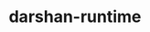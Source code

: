 ---
title: "darshan-runtime"
layout: cache
categories: [package, develop-2025-02-02]
meta: {"versions": ["3.4.6"], "compilers": ["gcc@=11.1.0", "gcc@=11.4.0", "oneapi@=2024.2.1"], "oss": ["ubuntu20.04", "ubuntu22.04"], "platforms": ["linux"], "targets": ["neoverse_v2", "x86_64_v3"], "stacks": ["data-vis-sdk", "e4s", "e4s-neoverse-v2", "e4s-oneapi", "root"], "num_specs": 6, "num_specs_by_stack": {"data-vis-sdk": 1, "root": 6, "e4s-neoverse-v2": 1, "e4s": 2, "e4s-oneapi": 2}}
spec_details: [{"hash": "x2kli7c6p5egqv6eq5honwy2gaxgnhiv", "compiler": "gcc@=11.1.0", "versions": ["3.4.6"], "os": "ubuntu20.04", "platform": "linux", "target": "x86_64_v3", "variants": ["~apmpi", "~apmpi_sync", "~apxc", "build_system=autotools", "~group_readable_logs", "~hdf5", "log_path=none", "~lustre", "~mmap_logs", "+mpi", "~parallel-netcdf", "scheduler=NONE"], "stacks": ["data-vis-sdk", "root"], "size": "-", "tarball": "https://binaries.spack.io/develop-2025-02-02/build_cache/linux-ubuntu20.04-x86_64_v3/gcc-11.1.0/darshan-runtime-3.4.6/linux-ubuntu20.04-x86_64_v3-gcc-11.1.0-darshan-runtime-3.4.6-x2kli7c6p5egqv6eq5honwy2gaxgnhiv.spack"}, {"hash": "fkp4mj73g325mj4laufhwmki3kyfkqwf", "compiler": "gcc@=11.4.0", "versions": ["3.4.6"], "os": "ubuntu22.04", "platform": "linux", "target": "neoverse_v2", "variants": ["~apmpi", "~apmpi_sync", "~apxc", "build_system=autotools", "~group_readable_logs", "~hdf5", "log_path=none", "~lustre", "~mmap_logs", "+mpi", "~parallel-netcdf", "scheduler=NONE"], "stacks": ["root", "e4s-neoverse-v2"], "size": "-", "tarball": "https://binaries.spack.io/develop-2025-02-02/build_cache/linux-ubuntu22.04-neoverse_v2/gcc-11.4.0/darshan-runtime-3.4.6/linux-ubuntu22.04-neoverse_v2-gcc-11.4.0-darshan-runtime-3.4.6-fkp4mj73g325mj4laufhwmki3kyfkqwf.spack"}, {"hash": "cebdluudb5if5bx2izksl3o7xoaoxucr", "compiler": "gcc@=11.4.0", "versions": ["3.4.6"], "os": "ubuntu22.04", "platform": "linux", "target": "x86_64_v3", "variants": ["~apmpi", "~apmpi_sync", "~apxc", "build_system=autotools", "~group_readable_logs", "~hdf5", "log_path=none", "~lustre", "~mmap_logs", "+mpi", "~parallel-netcdf", "scheduler=NONE"], "stacks": ["e4s", "root"], "size": "-", "tarball": "https://binaries.spack.io/develop-2025-02-02/build_cache/linux-ubuntu22.04-x86_64_v3/gcc-11.4.0/darshan-runtime-3.4.6/linux-ubuntu22.04-x86_64_v3-gcc-11.4.0-darshan-runtime-3.4.6-cebdluudb5if5bx2izksl3o7xoaoxucr.spack"}, {"hash": "myqxij677mxg3uqryvxo4qlhapw6a7mm", "compiler": "gcc@=11.4.0", "versions": ["3.4.6"], "os": "ubuntu22.04", "platform": "linux", "target": "x86_64_v3", "variants": ["~apmpi", "~apmpi_sync", "~apxc", "build_system=autotools", "~group_readable_logs", "~hdf5", "log_path=none", "~lustre", "~mmap_logs", "+mpi", "~parallel-netcdf", "scheduler=NONE"], "stacks": ["e4s", "root"], "size": "-", "tarball": "https://binaries.spack.io/develop-2025-02-02/build_cache/linux-ubuntu22.04-x86_64_v3/gcc-11.4.0/darshan-runtime-3.4.6/linux-ubuntu22.04-x86_64_v3-gcc-11.4.0-darshan-runtime-3.4.6-myqxij677mxg3uqryvxo4qlhapw6a7mm.spack"}, {"hash": "gs2ydic7p3an4uqz2d6hrltlvce7wgae", "compiler": "oneapi@=2024.2.1", "versions": ["3.4.6"], "os": "ubuntu22.04", "platform": "linux", "target": "x86_64_v3", "variants": ["~apmpi", "~apmpi_sync", "~apxc", "build_system=autotools", "~group_readable_logs", "~hdf5", "log_path=none", "~lustre", "~mmap_logs", "+mpi", "~parallel-netcdf", "scheduler=NONE"], "stacks": ["e4s-oneapi", "root"], "size": "-", "tarball": "https://binaries.spack.io/develop-2025-02-02/build_cache/linux-ubuntu22.04-x86_64_v3/oneapi-2024.2.1/darshan-runtime-3.4.6/linux-ubuntu22.04-x86_64_v3-oneapi-2024.2.1-darshan-runtime-3.4.6-gs2ydic7p3an4uqz2d6hrltlvce7wgae.spack"}, {"hash": "r5fn5rf2scop6e6fwvvrvbwzwe2n2np2", "compiler": "oneapi@=2024.2.1", "versions": ["3.4.6"], "os": "ubuntu22.04", "platform": "linux", "target": "x86_64_v3", "variants": ["~apmpi", "~apmpi_sync", "~apxc", "build_system=autotools", "~group_readable_logs", "~hdf5", "log_path=none", "~lustre", "~mmap_logs", "+mpi", "~parallel-netcdf", "scheduler=NONE"], "stacks": ["e4s-oneapi", "root"], "size": "-", "tarball": "https://binaries.spack.io/develop-2025-02-02/build_cache/linux-ubuntu22.04-x86_64_v3/oneapi-2024.2.1/darshan-runtime-3.4.6/linux-ubuntu22.04-x86_64_v3-oneapi-2024.2.1-darshan-runtime-3.4.6-r5fn5rf2scop6e6fwvvrvbwzwe2n2np2.spack"}]
---